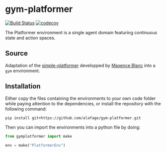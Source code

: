 # gym-platformer

[![Build Status](https://travis-ci.com/alafage/gym-platformer.svg?branch=master)](https://travis-ci.com/alafage/gym-platformer)
[![codecov](https://codecov.io/gh/alafage/gym-platformer/branch/master/graph/badge.svg)](https://codecov.io/gh/alafage/gym-platformer)



The Platformer environment is a single agent domain featuring continuous state and action spaces.

## Source

Adaptation of the [simple-platformer](https://github.com/maxenceblanc/simple-platformer) developped by [Maxence Blanc](https://github.com/maxenceblanc) into a `gym` environment.

## Installation

Either copy the files containing the environments to your own code folder while paying attention to the dependencies, or install the repository with the following command:

```sh
pip install git+https://github.com/alafage/gym-platformer.git
```

Then you can import the environments into a python file by doing:

```python
from gymplatformer import make

env = make("PlatformerEnv")
```
